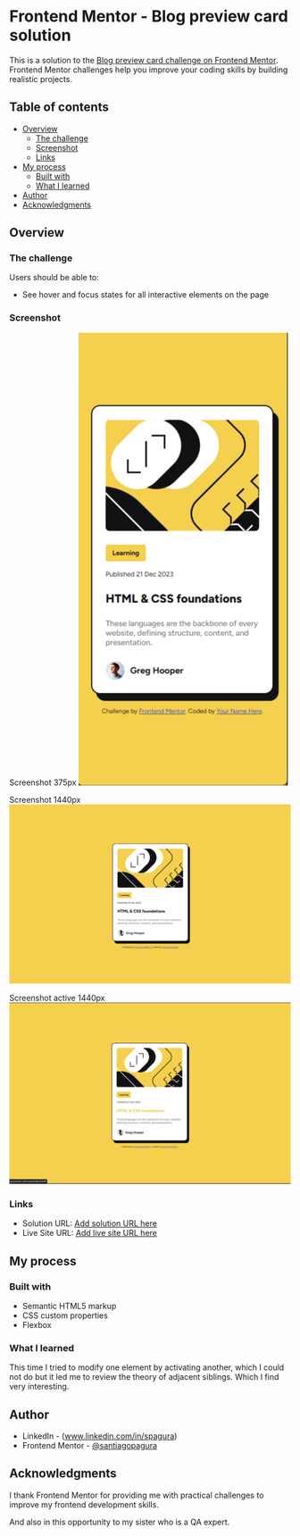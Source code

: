 # Frontend Mentor - Blog preview card solution

This is a solution to the [Blog preview card challenge on Frontend Mentor](https://www.frontendmentor.io/challenges/blog-preview-card-ckPaj01IcS). Frontend Mentor challenges help you improve your coding skills by building realistic projects. 

## Table of contents

- [Overview](#overview)
  - [The challenge](#the-challenge)
  - [Screenshot](#screenshot)
  - [Links](#links)
- [My process](#my-process)
  - [Built with](#built-with)
  - [What I learned](#what-i-learned)
- [Author](#author)
- [Acknowledgments](#acknowledgments)

## Overview

### The challenge

Users should be able to:

- See hover and focus states for all interactive elements on the page

### Screenshot

Screenshot 375px
![](./design/screenshot/screenshot-375px.png)

Screenshot 1440px
![](./design/screenshot/screenshot-1440px.png)

Screenshot active 1440px
![](./design/screenshot/screenshot-active-1440px.png)


### Links

- Solution URL: [Add solution URL here](https://github.com/santiagopagura/blog-preview-card-main.git)
- Live Site URL: [Add live site URL here](https://santiagopagura.github.io/blog-preview-card-main/)

## My process

### Built with

- Semantic HTML5 markup
- CSS custom properties
- Flexbox

### What I learned

This time I tried to modify one element by activating another, which I could not do but it led me to review the theory of adjacent siblings. Which I find very interesting. 


## Author

- LinkedIn - (www.linkedin.com/in/spagura)
- Frontend Mentor - [@santiagopagura](https://www.frontendmentor.io/profile/yourusername)


## Acknowledgments

I thank Frontend Mentor for providing me with practical challenges to improve my frontend development skills.

And also in this opportunity to my sister who is a QA expert.
